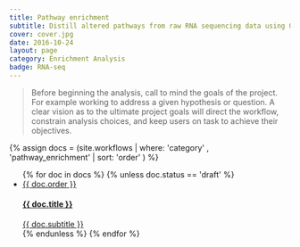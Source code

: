 ```yaml
---
title: Pathway enrichment
subtitle: Distill altered pathways from raw RNA sequencing data using Gene Set enrichment Analysis.
cover: cover.jpg
date: 2016-10-24
layout: page
category: Enrichment Analysis
badge: RNA-seq
---
```


> Before beginning the analysis, call to mind the goals of the project. For example working to address a given hypothesis or question. A clear vision as to the ultimate project goals will direct the workflow, constrain analysis choices, and keep users on task to achieve their objectives.

{% assign docs = (site.workflows | where: 'category' , 'pathway_enrichment' | sort: 'order' ) %}

<div class="progress-tracker-wrapper">
  <ul class="progress-tracker progress-tracker--vertical">
    {% for doc in docs %}
    {% unless doc.status == 'draft' %}
      <li class="progress-step" >
        <a class="progress-tracker-link" href="{{ site.baseurl }}{{ doc.url }}">
          <span class="progress-marker">{{ doc.order }}</span>
          <span class="progress-text">
            <h4 class="progress-title">{{ doc.title }}</h4>
            {{ doc.subtitle }}
          </span>
        </a>
      </li>
    {% endunless %}
    {% endfor %}
  </ul>
  <div id="progress-tracker-content"></div>
</div>
